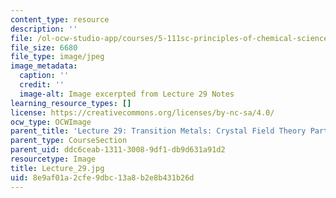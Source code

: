 ```yaml
---
content_type: resource
description: ''
file: /ol-ocw-studio-app/courses/5-111sc-principles-of-chemical-science-fall-2014/8e9af01a2cfe9dbc13a8b2e8b431b26d_Lecture_29.jpg
file_size: 6680
file_type: image/jpeg
image_metadata:
  caption: ''
  credit: ''
  image-alt: Image excerpted from Lecture 29 Notes
learning_resource_types: []
license: https://creativecommons.org/licenses/by-nc-sa/4.0/
ocw_type: OCWImage
parent_title: 'Lecture 29: Transition Metals: Crystal Field Theory Part II'
parent_type: CourseSection
parent_uid: ddc6ceab-1311-3008-9df1-db9d631a91d2
resourcetype: Image
title: Lecture_29.jpg
uid: 8e9af01a-2cfe-9dbc-13a8-b2e8b431b26d
---
```


